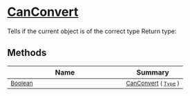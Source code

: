 # [CanConvert](./FeatureDescriptorJsonConverter-100664019.md)

Tells if the current object is of the correct type
Return type:
## Methods

| Name | Summary | 
| --- | --- | 
| <sub>[Boolean](https://docs.microsoft.com/en-us/dotnet/api/System.Boolean)</sub><img width=200/>| <sub>[CanConvert](./FeatureDescriptorJsonConverter-100664019.md) ( [`Type`](https://docs.microsoft.com/en-us/dotnet/api/System.Type) )</sub>| <br>



